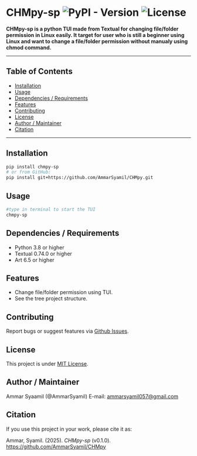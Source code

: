 # **CHMpy-sp** ![PyPI - Version](https://img.shields.io/pypi/v/chmpy_sp.svg)  ![License](https://img.shields.io/github/license/AmmarSyamil/chmpy)

**CHMpy-sp is a python TUI made from Textual for changing file/folder permission in Linux easily. It target for user who is still a beginner using Linux and want to change a file/folder permission without manualy using chmod command.**

---

## Table of Contents

- [Installation](#installation)  
- [Usage](#usage)  
- [Dependencies / Requirements](#dependencies‑requirements)  
- [Features](#features)  
- [Contributing](#contributing)  
- [License](#license)  
- [Author / Maintainer](#author‑maintainer)
- [Citation](#Citation)

---

## Installation

```bash
pip install chmpy-sp
# or from GitHub:
pip install git+https://github.com/AmmarSyamil/CHMpy.git
```
## Usage
```bash
#type in terminal to start the TUI
chmpy-sp
```

## Dependencies / Requirements
- Python 3.8 or higher
- Textual 0.74.0 or higher
- Art 6.5 or higher

## Features
- Change file/folder permission using TUI.
- See the tree project structure.

## Contributing
 Report bugs or suggest features via [Github Issues](https://github.com/AmmarSyamil/CHMpy/issues).

## License
This project is under
[MIT License](https://github.com/AmmarSyamil/CHMpy/blob/main/LICENSE).

## Author / Maintainer
Ammar Syaamil (@AmmarSyamil)
E-mail: ammarsyamil057@gmail.com

## Citation
If you use this project in your work, please cite it as:

Ammar, Syamil. (2025). *CHMpy-sp* (v0.1.0). https://github.com/AmmarSyamil/CHMpy
